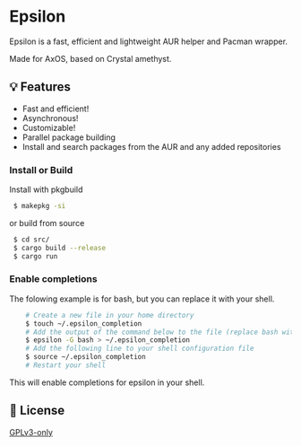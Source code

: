 # Epsilon

Epsilon is a fast, efficient and lightweight AUR helper and Pacman wrapper.

Made for AxOS, based on Crystal amethyst.

## 💡 Features

- Fast and efficient!
- Asynchronous!
- Customizable!
- Parallel package building
- Install and search packages from the AUR and any added repositories
    
### Install or Build
Install with pkgbuild
```bash
 $ makepkg -si
```
or build from source
 ```bash
  $ cd src/
  $ cargo build --release
  $ cargo run
 ```
  
### Enable completions
The folowing example is for bash, but you can replace it with your shell.
```bash
    # Create a new file in your home directory
    $ touch ~/.epsilon_completion
    # Add the output of the command below to the file (replace bash with your shell)
    $ epsilon -G bash > ~/.epsilon_completion
    # Add the following line to your shell configuration file
    $ source ~/.epsilon_completion
    # Restart your shell
```
This will enable completions for epsilon in your shell.

## 📜 License

[GPLv3-only](https://choosealicense.com/licenses/gpl-3.0/)
